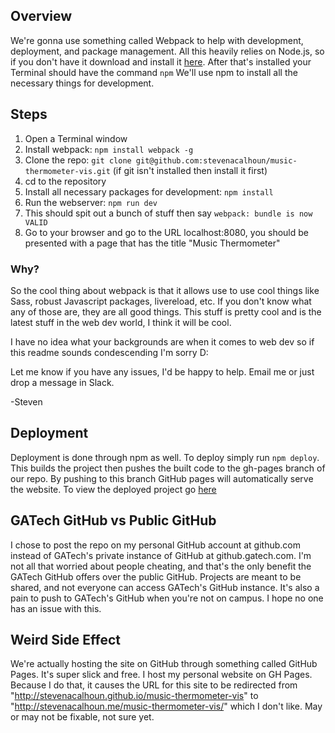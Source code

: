 ## Overview ##
We're gonna use something called Webpack to help with development, deployment, and package management. All this heavily relies on Node.js, so if you don't have it download and install it [here](https://nodejs.org/en/). After that's installed your Terminal should have the command `npm` We'll use npm to install all the necessary things for development.

## Steps ##
1. Open a Terminal window
2. Install webpack: `npm install webpack -g`
3. Clone the repo: `git clone git@github.com:stevenacalhoun/music-thermometer-vis.git` (if git isn't installed then install it first)
4. cd to the repository
5. Install all necessary packages for development: `npm install`
6. Run the webserver: `npm run dev`
7. This should spit out a bunch of stuff then say `webpack: bundle is now VALID`
8. Go to your browser and go to the URL localhost:8080, you should be presented with a page that has the title "Music Thermometer"

### Why? ###
So the cool thing about webpack is that it allows use to use cool things like Sass, robust Javascript packages, livereload, etc. If you don't know what any of those are, they are all good things. This stuff is pretty cool and is the latest stuff in the web dev world, I think it will be cool.

I have no idea what your backgrounds are when it comes to web dev so if this readme sounds condescending I'm sorry D:

Let me know if you have any issues, I'd be happy to help. Email me or just drop a message in Slack.

-Steven

## Deployment ##
Deployment is done through npm as well. To deploy simply run `npm deploy`. This builds the project then pushes the built code to the gh-pages branch of our repo. By pushing to this branch GitHub pages will automatically serve the website. To view the deployed project go [here](http://stevenacalhoun.github.io/music-thermometer-vis)

## GATech GitHub vs Public GitHub ##
I chose to post the repo on my personal GitHub account at github.com instead of GATech's private instance of GitHub at github.gatech.com. I'm not all that worried about people cheating, and that's the only benefit the GATech GitHub offers over the public GitHub. Projects are meant to be shared, and not everyone can access GATech's GitHub instance. It's also a pain to push to GATech's GitHub when you're not on campus. I hope no one has an issue with this.

## Weird Side Effect ##
We're actually hosting the site on GitHub through something called GitHub Pages. It's super slick and free. I host my personal website on GH Pages. Because I do that, it causes the URL for this site to be redirected from "http://stevenacalhoun.github.io/music-thermometer-vis" to "http://stevenacalhoun.me/music-thermometer-vis/" which I don't like. May or may not be fixable, not sure yet.
